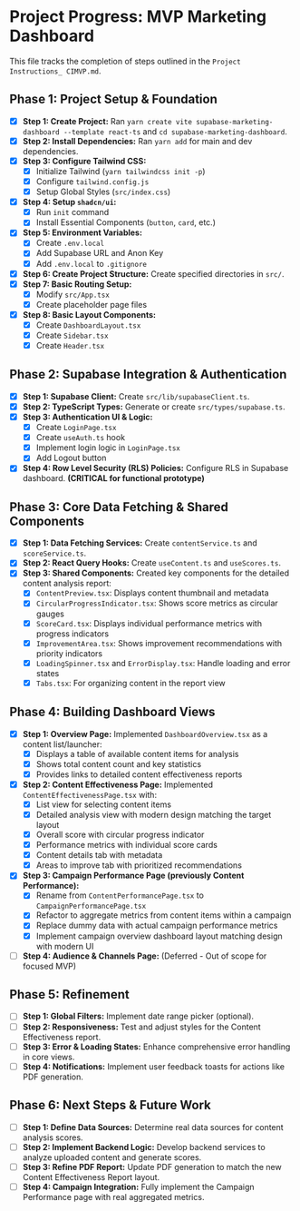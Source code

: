 # Project Progress: MVP Marketing Dashboard

This file tracks the completion of steps outlined in the `Project Instructions_ CIMVP.md`.

## Phase 1: Project Setup & Foundation

-   [x] **Step 1: Create Project:** Ran `yarn create vite supabase-marketing-dashboard --template react-ts` and `cd supabase-marketing-dashboard`.
-   [x] **Step 2: Install Dependencies:** Ran `yarn add` for main and dev dependencies.
-   [x] **Step 3: Configure Tailwind CSS:**
    -   [x] Initialize Tailwind (`yarn tailwindcss init -p`)
    -   [x] Configure `tailwind.config.js`
    -   [x] Setup Global Styles (`src/index.css`)
-   [x] **Step 4: Setup `shadcn/ui`:**
    -   [x] Run `init` command
    -   [x] Install Essential Components (`button`, `card`, etc.)
-   [x] **Step 5: Environment Variables:**
    -   [x] Create `.env.local`
    -   [x] Add Supabase URL and Anon Key
    -   [x] Add `.env.local` to `.gitignore`
-   [x] **Step 6: Create Project Structure:** Create specified directories in `src/`.
-   [x] **Step 7: Basic Routing Setup:**
    -   [x] Modify `src/App.tsx`
    -   [x] Create placeholder page files
-   [x] **Step 8: Basic Layout Components:**
    -   [x] Create `DashboardLayout.tsx`
    -   [x] Create `Sidebar.tsx`
    -   [x] Create `Header.tsx`

## Phase 2: Supabase Integration & Authentication

-   [x] **Step 1: Supabase Client:** Create `src/lib/supabaseClient.ts`.
-   [x] **Step 2: TypeScript Types:** Generate or create `src/types/supabase.ts`.
-   [x] **Step 3: Authentication UI & Logic:**
    -   [x] Create `LoginPage.tsx`
    -   [x] Create `useAuth.ts` hook
    -   [x] Implement login logic in `LoginPage.tsx`
    -   [x] Add Logout button
-   [x] **Step 4: Row Level Security (RLS) Policies:** Configure RLS in Supabase dashboard. **(CRITICAL for functional prototype)**

## Phase 3: Core Data Fetching & Shared Components

-   [x] **Step 1: Data Fetching Services:** Create `contentService.ts` and `scoreService.ts`.
-   [x] **Step 2: React Query Hooks:** Create `useContent.ts` and `useScores.ts`.
-   [x] **Step 3: Shared Components:** Created key components for the detailed content analysis report:
    -   [x] `ContentPreview.tsx`: Displays content thumbnail and metadata 
    -   [x] `CircularProgressIndicator.tsx`: Shows score metrics as circular gauges
    -   [x] `ScoreCard.tsx`: Displays individual performance metrics with progress indicators
    -   [x] `ImprovementArea.tsx`: Shows improvement recommendations with priority indicators
    -   [x] `LoadingSpinner.tsx` and `ErrorDisplay.tsx`: Handle loading and error states
    -   [x] `Tabs.tsx`: For organizing content in the report view

## Phase 4: Building Dashboard Views

-   [x] **Step 1: Overview Page:** Implemented `DashboardOverview.tsx` as a content list/launcher:
    -   [x] Displays a table of available content items for analysis
    -   [x] Shows total content count and key statistics
    -   [x] Provides links to detailed content effectiveness reports
-   [x] **Step 2: Content Effectiveness Page:** Implemented `ContentEffectivenessPage.tsx` with:
    -   [x] List view for selecting content items
    -   [x] Detailed analysis view with modern design matching the target layout
    -   [x] Overall score with circular progress indicator
    -   [x] Performance metrics with individual score cards
    -   [x] Content details tab with metadata
    -   [x] Areas to improve tab with prioritized recommendations
-   [x] **Step 3: Campaign Performance Page (previously Content Performance):** 
    -   [x] Rename from `ContentPerformancePage.tsx` to `CampaignPerformancePage.tsx`
    -   [x] Refactor to aggregate metrics from content items within a campaign
    -   [x] Replace dummy data with actual campaign performance metrics
    -   [x] Implement campaign overview dashboard layout matching design with modern UI
-   [ ] **Step 4: Audience & Channels Page:** (Deferred - Out of scope for focused MVP)

## Phase 5: Refinement

-   [ ] **Step 1: Global Filters:** Implement date range picker (optional).
-   [ ] **Step 2: Responsiveness:** Test and adjust styles for the Content Effectiveness report.
-   [ ] **Step 3: Error & Loading States:** Enhance comprehensive error handling in core views.
-   [ ] **Step 4: Notifications:** Implement user feedback toasts for actions like PDF generation.

## Phase 6: Next Steps & Future Work

-   [ ] **Step 1: Define Data Sources:** Determine real data sources for content analysis scores.
-   [ ] **Step 2: Implement Backend Logic:** Develop backend services to analyze uploaded content and generate scores.
-   [ ] **Step 3: Refine PDF Report:** Update PDF generation to match the new Content Effectiveness Report layout.
-   [ ] **Step 4: Campaign Integration:** Fully implement the Campaign Performance page with real aggregated metrics.